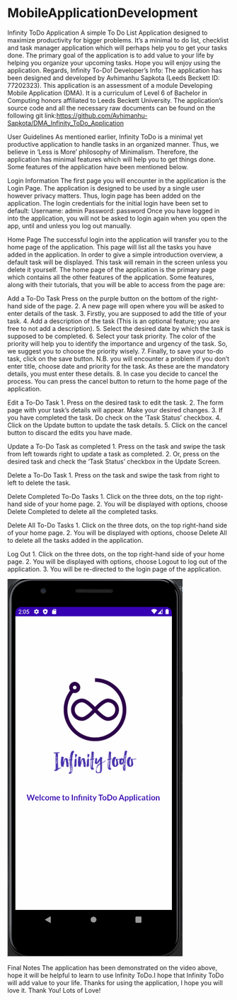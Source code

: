 # MobileApplicationDevelopment

Infinity ToDo Application
A simple To Do List Application designed to maximize productivity for bigger problems. It’s a minimal to do list, checklist and task manager application which will perhaps help you to get your tasks done. The primary goal of the application is to add value to your life by helping you organize your upcoming tasks. Hope you will enjoy using the application. Regards, Infinity To-Do!
Developer’s Info: The application has been designed and developed by Avhimanhu Sapkota (Leeds Beckett ID: 77202323). This application is an assessment of a module Developing Mobile Application (DMA). It is a curriculum of Level 6 of Bachelor in Computing honors affiliated to Leeds Beckett University.
The application’s source code and all the necessary raw documents can be found on the following git link:https://github.com/Avhimanhu-Sapkota/DMA_Infinity_ToDo_Application

User Guidelines
As mentioned earlier, Infinity ToDo is a minimal yet productive application to handle tasks in an organized manner. Thus, we believe in ‘Less is More’ philosophy of Minimalism. Therefore, the application has minimal features which will help you to get things done. Some features of the application have been mentioned below.

Login Information
The first page you will encounter in the application is the Login Page. The application is designed to be used by a single user however privacy matters. Thus, login page has been added on the application. 
The login credentials for the initial login have been set to default:
Username: admin
Password: password 
Once you have logged in into the application, you will not be asked to login again when you open the app, until and unless you log out manually. 

Home Page
The successful login into the application will transfer you to the home page of the application. This page will list all the tasks you have added in the application. In order to give a simple introduction overview, a default task will be displayed. This task will remain in the screen unless you delete it yourself. The home page of the application is the primary page which contains all the other features of the application. Some features, along with their tutorials, that you will be able to access from the page are:

Add a To-Do Task
		Press on the purple button on the bottom of the right-hand side of the page.
	2. A new page will open where you will be asked to enter details of the task.
	3. Firstly, you are supposed to add the title of your task.
	4. Add a description of the task (This is an optional feature; you are free to not add a description).
	5. Select the desired date by which the task is supposed to be completed.
	6. Select your task priority. The color of the priority will help you to identify the importance and urgency of the task. So, we suggest you to choose the priority wisely.
	7. Finally, to save your to-do task, click on the save button. 
		N.B. you will encounter a problem if you don’t enter title, choose date and priority for the task. As these are the mandatory details, you must enter these details.
	8. In case you decide to cancel the process. You can press the cancel button to return to the home page of the application.

Edit a To-Do Task
	1. Press on the desired task to edit the task.
	2. The form page with your task’s details will appear. Make your desired changes.
	3. If you have completed the task. Do check on the ‘Task Status’ checkbox.
	4. Click on the Update button to update the task details.
	5. Click on the cancel button to discard the edits you have made.

Update a To-Do Task as completed
	1. Press on the task and swipe the task from left towards right to update a task as completed.
	2. Or, press on the desired task and check the ‘Task Status’ checkbox in the Update Screen.

Delete a To-Do Task
	1. Press on the task and swipe the task from right to left to delete the task.

Delete Completed To-Do Tasks
	1. Click on the three dots, on the top right-hand side of your home page.
	2. You will be displayed with options, choose Delete Completed to delete all the completed tasks.

Delete All To-Do Tasks
	1. Click on the three dots, on the top right-hand side of your home page.
	2. You will be displayed with options, choose Delete All to delete all the tasks added in the application.

Log Out
	1. Click on the three dots, on the top right-hand side of your home page.
	2. You will be displayed with options, choose Logout to log out of the application.
	3. You will be re-directed to the login page of the application.

![](./InfinityToDoDemonstration.gif)
 
Final Notes
The application has been demonstrated on the video above, hope it will be helpful to learn to use Infinity ToDo.I hope that Infinity ToDo will add value to your life. Thanks for using the application, I hope you will love it. Thank You! Lots of Love!
